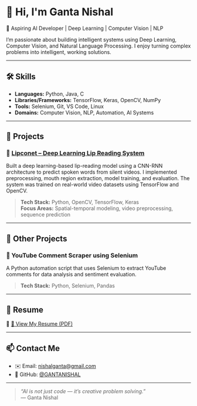 # 👋 Hi, I'm Ganta Nishal  
🚀 Aspiring AI Developer | Deep Learning | Computer Vision | NLP

I’m passionate about building intelligent systems using Deep Learning, Computer Vision, and Natural Language Processing. I enjoy turning complex problems into intelligent, working solutions.

---

## 🛠️ Skills

- **Languages:** Python, Java, C  
- **Libraries/Frameworks:** TensorFlow, Keras, OpenCV, NumPy  
- **Tools:** Selenium, Git, VS Code, Linux  
- **Domains:** Computer Vision, NLP, Automation, AI Systems

---

## 💼 Projects

### 🔹 [Lipconet – Deep Learning Lip Reading System](https://github.com/GANTANISHAL/Lipconet)

Built a deep learning-based lip-reading model using a CNN-RNN architecture to predict spoken words from silent videos. I implemented preprocessing, mouth region extraction, model training, and evaluation. The system was trained on real-world video datasets using TensorFlow and OpenCV.

> **Tech Stack:** Python, OpenCV, TensorFlow, Keras  
> **Focus Areas:** Spatial-temporal modeling, video preprocessing, sequence prediction

---

## 🧪 Other Projects

### 🔹 YouTube Comment Scraper using Selenium  
A Python automation script that uses Selenium to extract YouTube comments for data analysis and sentiment evaluation.

> **Tech Stack:** Python, Selenium, Pandas

---

## 📄 Resume  
📎 [📄 View My Resume (PDF)](https://drive.google.com/file/d/1Z8zMNmD-TsIlp_VWaDLJ6nEHT2O1K4BN/view?usp=drive_link)

---

## 📫 Contact Me

- ✉️ Email: [nishalganta@gmail.com](mailto:nishalganta@gmail.com)  
- 🔗 GitHub: [@GANTANISHAL](https://github.com/GANTANISHAL)

---

> *“AI is not just code — it’s creative problem solving.”*  
> — Ganta Nishal
